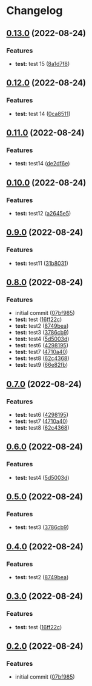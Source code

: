 # Changelog

## [0.13.0](https://github.com/ChipWolf/test-matrix/compare/a-c-v0.12.0...a-c-v0.13.0) (2022-08-24)


### Features

* **test:** test 15 ([8a1d7f8](https://github.com/ChipWolf/test-matrix/commit/8a1d7f880b7086b1ebd2f58bc190bc79b95f96db))

## [0.12.0](https://github.com/ChipWolf/test-matrix/compare/a-c-v0.11.0...a-c-v0.12.0) (2022-08-24)


### Features

* **test:** test 14 ([0ca8511](https://github.com/ChipWolf/test-matrix/commit/0ca85115f73d2c84bc69ffee4365d1b0fd682f00))

## [0.11.0](https://github.com/ChipWolf/test-matrix/compare/a-c-v0.10.0...a-c-v0.11.0) (2022-08-24)


### Features

* **test:** test14 ([de2df6e](https://github.com/ChipWolf/test-matrix/commit/de2df6ecf3f439677f85203808390cf3d6af61e5))

## [0.10.0](https://github.com/ChipWolf/test-matrix/compare/a-c-v0.9.0...a-c-v0.10.0) (2022-08-24)


### Features

* **test:** test12 ([a2645e5](https://github.com/ChipWolf/test-matrix/commit/a2645e5732c9aec6f30230949c03772cad0eb165))

## [0.9.0](https://github.com/ChipWolf/test-matrix/compare/a-c-v0.8.0...a-c-v0.9.0) (2022-08-24)


### Features

* **test:** test11 ([31b8031](https://github.com/ChipWolf/test-matrix/commit/31b80312fbaa78a9bb7c1a1bafa2c3514df6302a))

## [0.8.0](https://github.com/ChipWolf/test-matrix/compare/a-c-v0.7.0...a-c-v0.8.0) (2022-08-24)


### Features

* initial commit ([07bf985](https://github.com/ChipWolf/test-matrix/commit/07bf9855de11744fbe3a38954c9b36f40614ff14))
* **test:** test ([16ff22c](https://github.com/ChipWolf/test-matrix/commit/16ff22c3dac92e893d54960023487844aa931654))
* **test:** test2 ([8749bea](https://github.com/ChipWolf/test-matrix/commit/8749bea363b3812a944863d434ec68e51ed6a34a))
* **test:** test3 ([3786cb9](https://github.com/ChipWolf/test-matrix/commit/3786cb94a075f600e4f560fcc311e225fdc71bde))
* **test:** test4 ([5d5003d](https://github.com/ChipWolf/test-matrix/commit/5d5003db25560f26cdb0ce9f696b918f650b64cb))
* **test:** test6 ([4298195](https://github.com/ChipWolf/test-matrix/commit/4298195dc0cd27bdc993a8d3709f52839f8ecba1))
* **test:** test7 ([4710a40](https://github.com/ChipWolf/test-matrix/commit/4710a40adbbf22780b41d73aa9701dd9cfe62df3))
* **test:** test8 ([62c4368](https://github.com/ChipWolf/test-matrix/commit/62c43688fb7b548f8081534bdaa2c80221803858))
* **test:** test9 ([66e82fb](https://github.com/ChipWolf/test-matrix/commit/66e82fbfc7e98328e434fa738601730e6a1dc511))

## [0.7.0](https://github.com/ChipWolf/test-matrix/compare/a-c-v0.6.0...a-c-v0.7.0) (2022-08-24)


### Features

* **test:** test6 ([4298195](https://github.com/ChipWolf/test-matrix/commit/4298195dc0cd27bdc993a8d3709f52839f8ecba1))
* **test:** test7 ([4710a40](https://github.com/ChipWolf/test-matrix/commit/4710a40adbbf22780b41d73aa9701dd9cfe62df3))
* **test:** test8 ([62c4368](https://github.com/ChipWolf/test-matrix/commit/62c43688fb7b548f8081534bdaa2c80221803858))

## [0.6.0](https://github.com/ChipWolf/test-matrix/compare/a-c-v0.5.0...a-c-v0.6.0) (2022-08-24)


### Features

* **test:** test4 ([5d5003d](https://github.com/ChipWolf/test-matrix/commit/5d5003db25560f26cdb0ce9f696b918f650b64cb))

## [0.5.0](https://github.com/ChipWolf/test-matrix/compare/a-c-v0.4.0...a-c-v0.5.0) (2022-08-24)


### Features

* **test:** test3 ([3786cb9](https://github.com/ChipWolf/test-matrix/commit/3786cb94a075f600e4f560fcc311e225fdc71bde))

## [0.4.0](https://github.com/ChipWolf/test-matrix/compare/a-c-v0.3.0...a-c-v0.4.0) (2022-08-24)


### Features

* **test:** test2 ([8749bea](https://github.com/ChipWolf/test-matrix/commit/8749bea363b3812a944863d434ec68e51ed6a34a))

## [0.3.0](https://github.com/ChipWolf/test-matrix/compare/a-c-v0.2.0...a-c-v0.3.0) (2022-08-24)


### Features

* **test:** test ([16ff22c](https://github.com/ChipWolf/test-matrix/commit/16ff22c3dac92e893d54960023487844aa931654))

## [0.2.0](https://github.com/ChipWolf/test-matrix/compare/a-c-v0.1.0...a-c-v0.2.0) (2022-08-24)


### Features

* initial commit ([07bf985](https://github.com/ChipWolf/test-matrix/commit/07bf9855de11744fbe3a38954c9b36f40614ff14))
